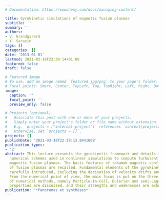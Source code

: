 ```yaml
---
# Documentation: https://wowchemy.com/docs/managing-content/

title: Gyrokinetic simulations of magnetic fusion plasmas
subtitle: ''
summary: ''
authors:
- V. Grandgirard
- Y. Sarazin
tags: []
categories: []
date: '2013-01-01'
lastmod: 2021-03-18T23:39:14+01:00
featured: false
draft: false

# Featured image
# To use, add an image named `featured.jpg/png` to your page's folder.
# Focal points: Smart, Center, TopLeft, Top, TopRight, Left, Right, BottomLeft, Bottom, BottomRight.
image:
  caption: ''
  focal_point: ''
  preview_only: false

# Projects (optional).
#   Associate this post with one or more of your projects.
#   Simply enter your project's folder or file name without extension.
#   E.g. `projects = ["internal-project"]` references `content/project/deep-learning/index.md`.
#   Otherwise, set `projects = []`.
projects: []
publishDate: '2021-03-18T22:39:13.844160Z'
publication_types:
- '2'
abstract: This lecture presents the gyrokinetic framework and details the various
  numerical schemes used in nonlinear simulations to compute turbulent transport in
  magnetic fusion plasmas. The basic features of tokamak magnetic configuration and
  of fusion plasmas are recalled. Fundamental elements of the gyrokinetic theory are
  carefully introduced, including the derivation of velocity drifts and of the quasi-neutrality.
  From the numerical point of view, the main focus is put on the three existing classes
  of numerical methods, namely Particle-In-Cell, Eulerian and semi-Lagrangian. Their
  properties are discussed, and their strengths and weaknesses are exhaustively reviewed.
publication: '*Panoramas et synthèses*'
---
```

